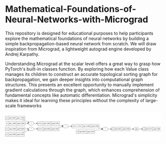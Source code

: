 # Mathematical-Foundations-of-Neural-Networks-with-Micrograd
This repository is designed for educational purposes to help participants explore the mathematical foundations of neural networks by building a simple backpropagation-based neural network from scratch. We will draw inspiration from Micrograd, a lightweight autograd engine developed by Andrej Karpathy.

Understanding Micrograd at the scalar level offers a great way to grasp how PyTorch's built-in classes function. By exploring how each Value class manages its children to construct an accurate topological sorting graph for backpropagation, we gain deeper insights into computational graph structures. This presents an excellent opportunity to manually implement gradient calculations through the graph, which enhances comprehension of fundamental concepts like automatic differentiation. Micrograd's simplicity makes it ideal for learning these principles without the complexity of large-scale frameworks


![probabilities](Assets/micro_visualization.png)
